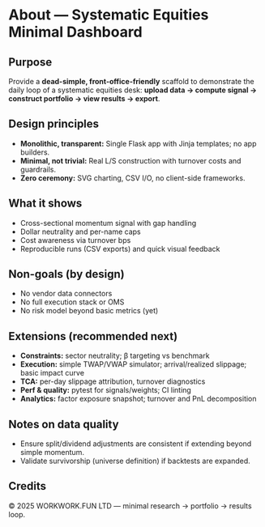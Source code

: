 # About — Systematic Equities Minimal Dashboard

## Purpose
Provide a **dead-simple, front-office-friendly** scaffold to demonstrate the daily loop of a systematic equities desk:
**upload data → compute signal → construct portfolio → view results → export**.

## Design principles
- **Monolithic, transparent:** Single Flask app with Jinja templates; no app builders.
- **Minimal, not trivial:** Real L/S construction with turnover costs and guardrails.
- **Zero ceremony:** SVG charting, CSV I/O, no client-side frameworks.

## What it shows
- Cross-sectional momentum signal with gap handling
- Dollar neutrality and per-name caps
- Cost awareness via turnover bps
- Reproducible runs (CSV exports) and quick visual feedback

## Non-goals (by design)
- No vendor data connectors
- No full execution stack or OMS
- No risk model beyond basic metrics (yet)

## Extensions (recommended next)
- **Constraints:** sector neutrality; β targeting vs benchmark
- **Execution:** simple TWAP/VWAP simulator; arrival/realized slippage; basic impact curve
- **TCA:** per-day slippage attribution, turnover diagnostics
- **Perf & quality:** pytest for signals/weights; CI linting
- **Analytics:** factor exposure snapshot; turnover and PnL decomposition

## Notes on data quality
- Ensure split/dividend adjustments are consistent if extending beyond simple momentum.
- Validate survivorship (universe definition) if backtests are expanded.

## Credits
© 2025 WORKWORK.FUN LTD — minimal research → portfolio → results loop.
